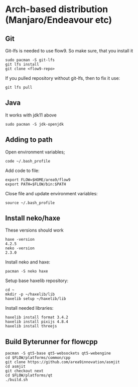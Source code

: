 # Arch-based distribution (Manjaro/Endeavour etc)

## Git
Git-lfs is needed to use flow9. So make sure, that you install it

	sudo pacman -S git-lfs
	git lfs install
	git clone <flow9-repo> 

If you pulled repository without git-lfs, then to fix it use:

	git lfs pull

## Java

It works with jdk11 above

	sudo pacman -S jdk-openjdk

## Adding to path
Open environment variables;

	code ~/.bash_profile

Add code to file:

	export FLOW=$HOME/area9/flow9
	export PATH=$FLOW/bin:$PATH

Close file and update environment variables:

	source ~/.bash_profile

## Install neko/haxe
These versions should work

	haxe -version
	4.2.5
	neko -version
	2.3.0

Install neko and haxe:

	pacman -S neko haxe

Setup base haxelib repository:

	cd ~
	mkdir -p ~/haxelib/lib
	haxelib setup ~/haxelib/lib

Install needed libraries:

	haxelib install format 3.4.2
	haxelib install pixijs 4.8.4
	haxelib install threejs

## Build Byterunner for flowcpp
	pacman -S qt5-base qt5-websockets qt5-webengine
	cd $FLOW/platforms/common/cpp
	git clone https://github.com/area9innovation/asmjit
	cd asmjit
	git checkout next
	cd $FLOW/platforms/qt
	./build.sh 
